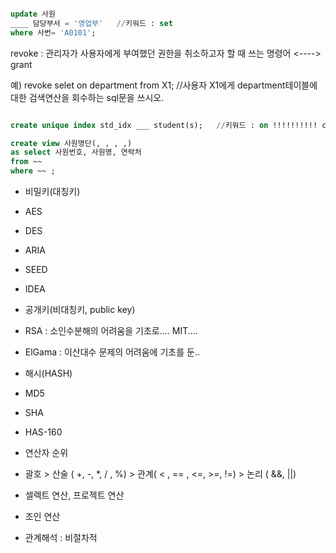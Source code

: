 ~~~sql

update 사원
____ 담당부서 = '영업부'   //키워드 : set
where 사번= 'A0101';
~~~

revoke : 관리자가 사용자에게 부여했던 권한을 취소하고자 할 때 쓰는 명령어 <----> grant

예) revoke selet on department from X1; //사용자 X1에게 department테이블에 대한 검색연산을 회수하는 sql문을 쓰시오.


~~~sql

create unique index std_idx ___ student(s);   //키워드 : on !!!!!!!!!! create는 무조건 on !!!!!!!!!!!
~~~

~~~sql
create view 사원명단(, , , ,)
as select 사원번호, 사원명, 연락처
from ~~
where ~~ ;
~~~



- 비밀키(대칭키)
- AES
- DES
- ARIA
- SEED
- IDEA


- 공개키(비대칭키, public key)
- RSA : 소인수분해의 어려움을 기초로.... MIT....
- ElGama : 이산대수 문제의 어려움에 기초를 둔..


- 해시(HASH)
- MD5
- SHA
- HAS-160



- 연산자 순위
- 괄호 > 산술 ( +, -, *, / , %)  > 관계( < , == , <=, >=, !=) > 논리 ( &&, ||)


- 셀렉트 연산, 프로젝트 연산

- 조인 연산

- 관계해석 : 비절차적 

